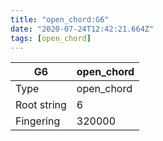 ```yaml
---
title: "open_chord:G6"
date: "2020-07-24T12:42:21.664Z"
tags: [open_chord]
---
```


|G6|open_chord|
|---|---|
|Type|open_chord|
|Root string|6|
|Fingering|320000|

